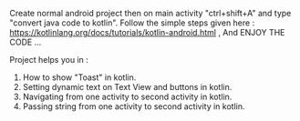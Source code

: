 Create normal android project then on main activity "ctrl+shift+A" and type "convert java code to kotlin".
Follow the simple steps given here : https://kotlinlang.org/docs/tutorials/kotlin-android.html , And ENJOY THE CODE ...

Project helps you in :
  1. How to show "Toast" in kotlin. 
  2. Setting dynamic text on Text View and buttons in kotlin.
  3. Navigating from one activity to second activity in kotlin. 
  4. Passing string from one activity to second activity in kotlin.
